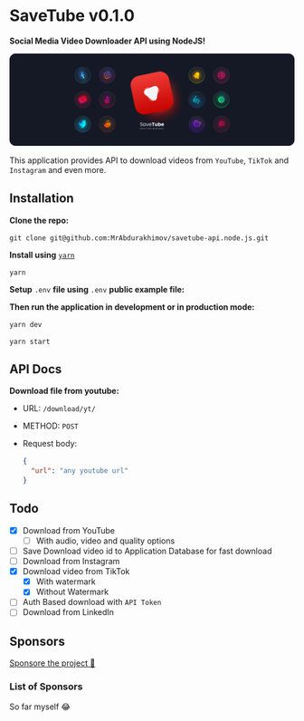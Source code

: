 # SaveTube v0.1.0

**Social Media Video Downloader API using NodeJS!**

![Banner](./public/src/img/header.png "saveTube Banner")

This application provides API to download videos from `YouTube`, `TikTok` and `Instagram` and even more.

## Installation

**Clone the repo:**

```git
git clone git@github.com:MrAbdurakhimov/savetube-api.node.js.git
```

**Install using** [`yarn`](https://yarnpkg.com/getting-started/install)

```yarn
yarn
```

**Setup** `.env` **file using** `.env` **public example file:**

**Then run the application in development or in production mode:**

```yarn
yarn dev
```

```yarn
yarn start
```

## API Docs

**Download file from youtube:**

- URL: `/download/yt/`
- METHOD: `POST`
- Request body:

  ```JSON
  {
    "url": "any youtube url"
  }
  ```

## Todo

- [x] Download from YouTube
  - [ ] With audio, video and quality options
- [ ] Save Download video id to Application Database for fast download
- [ ] Download from Instagram
- [x] Download video from TikTok
  - [x] With watermark
  - [x] Without Watermark
- [ ] Auth Based download with `API Token`
- [ ] Download from LinkedIn

## Sponsors

[Sponsore the project 🤍](https://payme.uz/@codeflow)

### List of Sponsors

So far myself 😂
